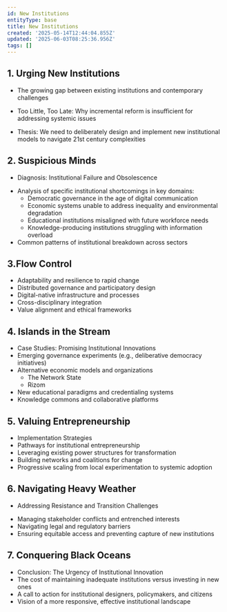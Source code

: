 ```yaml
---
id: New Institutions
entityType: base
title: New Institutions
created: '2025-05-14T12:44:04.855Z'
updated: '2025-06-03T08:25:36.956Z'
tags: []
---
```

## 1. Urging New Institutions
- The growing gap between existing institutions and contemporary challenges
+ Too Little, Too Late: Why incremental reform is insufficient for addressing systemic issues
- Thesis: We need to deliberately design and implement new institutional models to navigate 21st century complexities

## 2. Suspicious Minds
+ Diagnosis: Institutional Failure and Obsolescence
- Analysis of specific institutional shortcomings in key domains:
  - Democratic governance in the age of digital communication
  - Economic systems unable to address inequality and environmental degradation
  - Educational institutions misaligned with future workforce needs
  - Knowledge-producing institutions struggling with information overload
- Common patterns of institutional breakdown across sectors

## 3.Flow Control
- Adaptability and resilience to rapid change
- Distributed governance and participatory design
- Digital-native infrastructure and processes
- Cross-disciplinary integration
- Value alignment and ethical frameworks

## 4. Islands in the Stream
- Case Studies: Promising Institutional Innovations
- Emerging governance experiments (e.g., deliberative democracy initiatives)
- Alternative economic models and organizations
	- The Network State 
	- Rizom
- New educational paradigms and credentialing systems
- Knowledge commons and collaborative platforms

## 5. Valuing Entrepreneurship 
- Implementation Strategies
- Pathways for institutional entrepreneurship
- Leveraging existing power structures for transformation
- Building networks and coalitions for change
- Progressive scaling from local experimentation to systemic adoption

## 6. Navigating Heavy Weather
+ Addressing Resistance and Transition Challenges
- Managing stakeholder conflicts and entrenched interests
- Navigating legal and regulatory barriers
- Ensuring equitable access and preventing capture of new institutions

## 7. Conquering Black Oceans
- Conclusion: The Urgency of Institutional Innovation
- The cost of maintaining inadequate institutions versus investing in new ones
- A call to action for institutional designers, policymakers, and citizens
- Vision of a more responsive, effective institutional landscape
